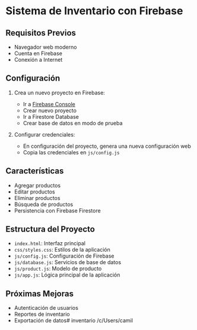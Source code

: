 # Sistema de Inventario con Firebase

## Requisitos Previos
- Navegador web moderno
- Cuenta en Firebase
- Conexión a Internet

## Configuración

1. Crea un nuevo proyecto en Firebase:
   - Ir a [Firebase Console](https://console.firebase.google.com/)
   - Crear nuevo proyecto
   - Ir a Firestore Database
   - Crear base de datos en modo de prueba

2. Configurar credenciales:
   - En configuración del proyecto, genera una nueva configuración web
   - Copia las credenciales en `js/config.js`

## Características
- Agregar productos
- Editar productos
- Eliminar productos
- Búsqueda de productos
- Persistencia con Firebase Firestore

## Estructura del Proyecto
- `index.html`: Interfaz principal
- `css/styles.css`: Estilos de la aplicación
- `js/config.js`: Configuración de Firebase
- `js/database.js`: Servicios de base de datos
- `js/product.js`: Modelo de producto
- `js/app.js`: Lógica principal de la aplicación

## Próximas Mejoras
- Autenticación de usuarios
- Reportes de inventario
- Exportación de datos# inventario /c/Users/camil
